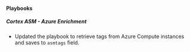 
#### Playbooks

##### Cortex ASM - Azure Enrichment

- Updated the playbook to retrieve tags from Azure Compute instances and saves to `asmtags` field.
